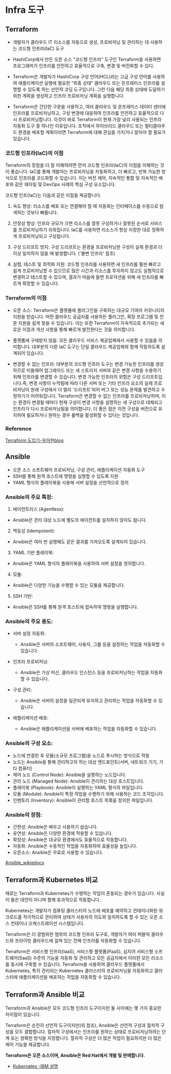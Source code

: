 # Infra 도구

## Terraform

- 개발자가 클라우드 IT 리소스를 자동으로 생성, 프로비저닝 및 관리하는 데 사용하는 코드형 인프라(IaC) 도구

- HashiCorp에서 만든 오픈 소스 "코드형 인프라" 도구인 Terraform을 사용하면 프로그래머가 인프라를 안전하고 효율적으로 구축, 변경 및 버전화할 수 있다.

- Terraform은 개발자가 HashiCorp 구성 언어(HCL)라는 고급 구성 언어를 사용하여 애플리케이션 실행에 필요한 “최종 상태” 클라우드 또는 온프레미스 인프라를 설명할 수 있도록 하는 선언적 코딩 도구입니다. 그런 다음 해당 최종 상태에 도달하기 위한 계획을 생성하고 인프라 프로비저닝 계획을 실행합니다.

- Terraform은 간단한 구문을 사용하고, 여러 클라우드 및 온프레미스 데이터 센터에 인프라를 프로비저닝하고, 구성 변경에 대응하여 인프라를 안전하고 효율적으로 다시 프로비저닝합니다. 이것이 바로 Terraform이 현재 가장 널리 사용되는 인프라 자동화 도구 중 하나인 이유입니다. 조직에서 하이브리드 클라우드 또는 멀티클라우드 환경을 배포할 계획이라면 Terraform에 대해 관심을 가지거나 알아야 할 필요가 있습니다.

### 코드형 인프라(IaC)의 이점

Terraform의 장점을 더 잘 이해하려면 먼저 코드형 인프라(IaC)의 이점을 이해하는 것이 좋습니다. IaC를 통해 개발자는 프로비저닝을 자동화하고, 더 빠르고, 반복 가능한 방식으로 인프라를 코드화할 수 있습니다. 이는 버전 제어, 지속적인 통합 및 지속적인 배포와 같은 애자일 및 DevOps 사례의 핵심 구성 요소입니다.

코드형 인프(IaC)는 다음과 같은 이점을 제공합니다.

1. 속도 향상: 리소스를 배포 또는 연결해야 할 때 자동화는 인터페이스를 수동으로 탐색하는 것보다 빠릅니다.

2. 안정성 향상: 인프라 규모가 크면 리소스를 잘못 구성하거나 잘못된 순서로 서비스를 프로비저닝하기 쉬워집니다. IaC를 사용하면 리소스가 항상 지정한 대로 정확하게 프로비저닝되고 구성됩니다.

3. 구성 드리프트 방지: 구성 드리프트는 환경을 프로비저닝한 구성이 실제 환경과 더 이상 일치하지 않을 때 발생합니다. ('불변 인프라' 참조)

4. 실험, 테스트 및 최적화 지원: 코드형 인프라를 사용하면 새 인프라를 훨씬 빠르고 쉽게 프로비저닝할 수 있으므로 많은 시간과 리소스를 투자하지 않고도 실험적으로 변경하고 테스트할 수 있으며, 결과가 마음에 들면 프로덕션을 위해 새 인프라를 빠르게 확장할 수 있습니다.

### Terraform의 이점

- 오픈 소스: Terraform은 플랫폼에 플러그인을 구축하는 대규모 기여자 커뮤니티의 지원을 받습니다. 어떤 클라우드 공급자를 사용하든 플러그인, 확장 프로그램 및 전문 지원을 쉽게 찾을 수 있습니다. 이는 또한 Terraform이 지속적으로 추가되는 새로운 이점과 개선 사항을 통해 빠르게 발전한다는 것을 의미합니다.

- 플랫폼에 구애받지 않음: 모든 클라우드 서비스 제공업체에서 사용할 수 있음을 의미합니다. 대부분의 다른 IaC 도구는 단일 클라우드 제공업체와 함께 작동하도록 설계되어 있습니다.

- 변경할 수 없는 인프라: 대부분의 코드형 인프라 도구는 변경 가능한 인프라를 생성하므로 미들웨어 업그레이드 또는 새 스토리지 서버와 같은 변경 사항을 수용하기 위해 인프라를 변경할 수 있습니다. 변경 가능한 인프라의 위험은 구성 드리프트입니다.즉, 변경 사항이 누적됨에 따라 다른 서버 또는 기타 인프라 요소의 실제 프로비저닝이 원래 구성에서 더 멀리 '드리프트'되어 버그 또는 성능 문제를 발견하고 수정하기가 어려워집니다. Terraform은 변경할 수 없는 인프라를 프로비저닝하며, 이는 환경이 변경될 때마다 현재 구성이 변경 사항을 설명하는 새 구성으로 대체되고 인프라가 다시 프로비저닝됨을 의미합니다. 더 좋은 점은 이전 구성을 버전으로 유지하여 필요하거나 원하는 경우 롤백을 활성화할 수 있다는 것입니다.

### Reference

[Terraform 도입기-우아한blog](https://techblog.woowahan.com/2646/)

## Ansible

- 오픈 소스 소프트웨어 프로비저닝, 구성 관리, 애플리케이션 자동화 도구
- SSH를 통해 원격 호스트에 명령을 실행할 수 있도록 지원
- YAML 형식의 플레이북을 사용해 서버 설정을 선언적으로 정의

### Ansible의 주요 특징:

1. 에이전트리스 (Agentless):

- Ansible은 관리 대상 노드에 별도의 에이전트를 설치하지 않아도 됩니다.

2. 멱등성 (Idempotent):

- Ansible은 여러 번 실행해도 같은 결과를 가져오도록 설계되어 있습니다.

3. YAML 기반 플레이북:

- Ansible은 YAML 형식의 플레이북을 사용하여 서버 설정을 정의합니다.

4. 모듈:

- Ansible은 다양한 기능을 수행할 수 있는 모듈을 제공합니다.

5. SSH 기반:

- Ansible은 SSH를 통해 원격 호스트에 접속하여 명령을 실행합니다.

### Ansible의 주요 용도:

- 서버 설정 자동화:

  - Ansible은 서버의 소프트웨어, 사용자, 그룹 등을 설정하는 작업을 자동화할 수 있습니다.

- 인프라 프로비저닝:

  - Ansible은 가상 머신, 클라우드 인스턴스 등을 프로비저닝하는 작업을 자동화할 수 있습니다.

- 구성 관리:

  - Ansible은 서버의 설정을 일관되게 유지하고 관리하는 작업을 자동화할 수 있습니다.

- 애플리케이션 배포:
  - Ansible은 애플리케이션을 서버에 배포하는 작업을 자동화할 수 있습니다.

### Ansible의 구성 요소:

- 노드에 연결한 후 모듈(소규모 프로그램)을 노드로 푸시하는 방식으로 작동
- 노드는 Ansible을 통해 관리하고자 하는 대상 엔드포인트(서버, 네트워크 기기, 기타 컴퓨터)
- 제어 노드 (Control Node): Ansible을 실행하는 노드입니다.
- 관리 노드 (Managed Node): Ansible이 관리하는 대상 호스트입니다.
- 플레이북 (Playbook): Ansible이 실행하는 YAML 형식의 파일입니다.
- 모듈 (Module): Ansible이 특정 작업을 수행하기 위해 사용하는 코드 조각입니다.
- 인벤토리 (Inventory): Ansible이 관리할 호스트 목록을 정의한 파일입니다.

### Ansible의 장점:

- 간편성: Ansible은 배우고 사용하기 쉽습니다.
- 유연성: Ansible은 다양한 환경에 적용할 수 있습니다.
- 확장성: Ansible은 대규모 환경에서도 효율적으로 작동합니다.
- 자동화: Ansible은 수동적인 작업을 자동화하여 효율성을 높입니다.
- 오픈소스: Ansible은 무료로 사용할 수 있습니다.

[Ansible_wikiedocs](https://wikidocs.net/book/6350)

## Terraform과 Kubernetes 비교

때로는 Terraform과 Kubernetes가 수행하는 작업이 혼동되는 경우가 있습니다. 사실 이 둘은 대안이 아니며 함께 효과적으로 작동합니다.

Kubernetes는 개발자가 컴퓨팅 클러스터의 노드에 배포를 예약하고 컨테이너화된 워크로드를 적극적으로 관리하여 상태가 사용자의 의도와 일치하도록 할 수 있는 오픈 소스 컨테이너 오케스트레이션 시스템입니다.

Terraform은 더 광범위한 범위의 코드형 인프라 도구로, 개발자가 여러 퍼블릭 클라우드와 프라이빗 클라우드에 걸쳐 있는 전체 인프라를 자동화할 수 있습니다.

Terraform은 서비스형 인프라(IaaS), 서비스형 플랫폼(PaaS), 심지어 서비스형 소프트웨어(SaaS) 수준의 기능을 자동화 및 관리하고 모든 공급자에서 이러한 모든 리소스를 동시에 구축할 수 있습니다. Terraform을 사용하여 클라우드 플랫폼에서 Kubernetes, 특히 관리되는 Kubernetes 클러스터의 프로비저닝을 자동화하고 클러스터에 애플리케이션을 배포하는 작업을 자동화할 수 있습니다.

## Terraform과 Ansible 비교

Terraform과 Ansible은 모두 코드형 인프라 도구이지만 둘 사이에는 몇 가지 중요한 차이점이 있습니다.

Terraform은 순전히 선언적 도구이지만(위 참조), Ansible은 선언적 구성과 절차적 구성을 모두 결합합니다. 절차적 구성에서는 인프라를 원하는 상태로 프로비저닝하려는 단계 또는 정확한 방식을 지정합니다. 절차적 구성은 더 많은 작업이 필요하지만 더 많은 제어 기능을 제공합니다.

**Terraform은 오픈 소스이며, Ansible은 Red Hat에서 개발 및 판매합니다.**

- [Kubernates -IBM 설명](https://www.ibm.com/kr-ko/topics/kubernetes)
